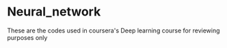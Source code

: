 # Neural_network

These are the codes used in coursera's Deep learning course for reviewing purposes only
